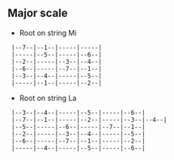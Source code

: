 ## Major scale

  * Root on string Mi 

```
 |--7--|--1--|-----|-----|
 |-----|--5--|-----|--6--|
 |--2--|-----|--3--|--4--|
 |--6--|-----|--7--|--1--|
 |--3--|--4--|-----|--5--|
 |-----|--1--|-----|--2--|
```

  * Root on string La 

```
 |--3--|--4--|-----|--5--|-----|--6--|
 |--7--|--1--|-----|--2--|-----|--3--|--4--|
 |--5--|-----|--6--|-----|--7--|--1--|
 |--2--|-----|--3--|--4--|-----|--5--|
 |--6--|-----|--7--|--1--|-----|--2--|
 |-----|--4--|-----|--5--|-----|--6--|
```
